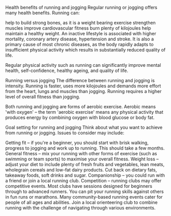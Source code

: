 Health benefits of running and jogging
Regular running or jogging offers many health benefits. Running can:

help to build strong bones, as it is a weight bearing exercise
strengthen muscles
improve cardiovascular fitness
burn plenty of kilojoules
help maintain a healthy weight.
An inactive lifestyle is associated with higher mortality, coronary artery disease, hypertension and stroke. It is also a primary cause of most chronic diseases, as the body rapidly adapts to insufficient physical activity which results in substantially reduced quality of life.

Regular physical activity such as running can significantly improve mental health, self-confidence, healthy ageing, and quality of life.

Running versus jogging
The difference between running and jogging is intensity. Running is faster, uses more kilojoules and demands more effort from the heart, lungs and muscles than jogging. Running requires a higher level of overall fitness than jogging.

Both running and jogging are forms of aerobic exercise. Aerobic means 'with oxygen' – the term 'aerobic exercise' means any physical activity that produces energy by combining oxygen with blood glucose or body fat.

Goal setting for running and jogging
Think about what you want to achieve from running or jogging. Issues to consider may include:

Getting fit – if you're a beginner, you should start with brisk walking, progress to jogging and work up to running. This should take a few months.
General fitness – mix your running with other forms of exercise (such as swimming or team sports) to maximise your overall fitness.
Weight loss – adjust your diet to include plenty of fresh fruits and vegetables, lean meats, wholegrain cereals and low-fat dairy products. Cut back on dietary fats, takeaway foods, soft drinks and sugar.
Companionship – you could run with a friend or join a local running club.
Competition – running clubs may offer competitive events. Most clubs have sessions designed for beginners through to advanced runners. You can pit your running skills against others in fun runs or marathons. Many community-based running events cater for people of all ages and abilities. Join a local orienteering club to combine running with the challenge of navigating through various environments.
